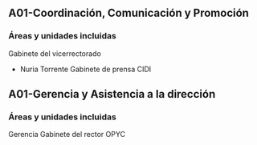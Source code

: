 ## A01-Coordinación, Comunicación y Promoción

### Áreas y unidades incluidas

Gabinete del vicerrectorado
- Nuria Torrente
Gabinete de prensa
CIDI

## A01-Gerencia y Asistencia a la dirección

### Áreas y unidades incluidas

Gerencia
Gabinete del rector
OPYC
